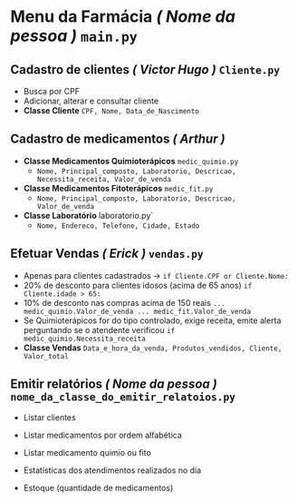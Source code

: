 # Menu da Farmácia ***( Nome da pessoa )*** `main.py`  

## Cadastro de clientes ***( Victor Hugo )*** `Cliente.py`  
- Busca por CPF  
- Adicionar, alterar e consultar cliente  
- **Classe Cliente** `CPF, Nome, Data_de_Nascimento`  

## Cadastro de medicamentos ***( Arthur )*** 
- **Classe Medicamentos Quimioterápicos** `medic_quimio.py`
  - `Nome, Principal_composto, Laboratorio, Descricao, Necessita_receita, Valor_de_venda`
- **Classe Medicamentos Fitoterápicos** `medic_fit.py`
  - `Nome, Principal_composto, Laboratorio, Descricao, Valor_de_venda`  
- **Classe Laboratório** laboratorio.py`
  - `Nome, Endereco, Telefone, Cidade, Estado`   

## Efetuar Vendas ***( Erick )*** `vendas.py`
- Apenas para clientes cadastrados -> `if Cliente.CPF or Cliente.Nome:`  
- 20% de desconto para clientes idosos (acima de 65 anos)  `if Cliente.idade > 65:`  
- 10% de desconto nas compras acima de 150 reais `... medic_quimio.Valor_de_venda ... medic_fit.Valor_de_venda `
- Se Quimioterápicos for do tipo controlado, exige receita, emite alerta perguntando se o atendente verificou `if medic_quimio.Necessita_receita`
- **Classe Vendas** `Data_e_hora_da_venda, Produtos_vendidos, Cliente, Valor_total`  

## Emitir relatórios ***( Nome da pessoa )*** `nome_da_classe_do_emitir_relatoios.py` 
- Listar clientes  
- Listar medicamentos por ordem alfabética  
- Listar medicamento quimio ou fito  
- Estatísticas dos atendimentos realizados no dia

- Estoque (quantidade de medicamentos) 




 
